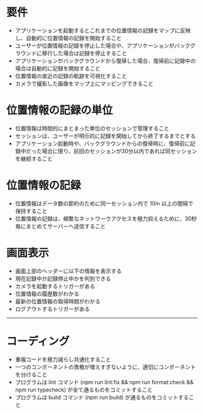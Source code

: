 # 要件
- アプリケーションを起動するとこれまでの位置情報の記録をマップに反映し、自動的に位置情報の記録を開始すること
- ユーザーが位置情報の記録を停止した場合や、アプリケーションがバックグラウンドに移行した場合は記録を停止すること
- アプリケーションがバックグラウンドから復帰した場合、復帰前に記録中の場合は自動的に記録を開始すること
- 位置情報の直近の記録の軌跡を可視化すること
- カメラで撮影した画像をマップ上にマッピングできること

# 位置情報の記録の単位
- 位置情報は時間的にまとまった単位のセッションで管理すること
- セッションは、ユーザーが明示的に記録を開始してから終了するまでとする
- アプリケーション起動時や、バックグラウンドからの復帰時に、復帰前に記録中だった場合に限り、前回のセッションが30分以内であれば同セッションを継続すること

# 位置情報の記録
- 位置情報はデータ数の節約のために同一セッション内で 10m 以上の間隔で保持すること
- 位置情報の記録は、頻繁なネットワークアクセスを極力抑えるために、30秒毎にまとめてサーバーへ送信すること

# 画面表示
- 画面上部のヘッダーに以下の情報を表示する
- 現在記録中か記録停止中かを判別できる
- カメラを起動するトリガーがある
- 位置情報の履歴数がわかる
- 最新の位置情報の取得時間がわかる
- ログアウトするトリガーがある

---
# コーディング
- 重複コードを極力減らし共通化すること
- 一つのコンポーネントの責務が増えすぎないように、適切にコンポーネントを分けること
- プログラムは lint コマンド (npm run lint:fix && npm run format:check && npm run typecheck) が全て通るものをコミットすること
- プログラムは build コマンド (npm run build) が通るものをコミットすること
